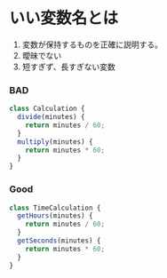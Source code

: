 # いい変数名とは
1. 変数が保持するものを正確に説明する。
2. 曖昧でない
3. 短すぎず、長すぎない変数

### BAD

```js
class Calculation {
  divide(minutes) {
    return minutes / 60;
  }
  multiply(minutes) {
    return minutes * 60;
  }
}
```
### Good

```js
class TimeCalculation {
  getHours(minutes) {
    return minutes / 60;
  }
  getSeconds(minutes) {
    return minutes * 60;
  }
}
```


